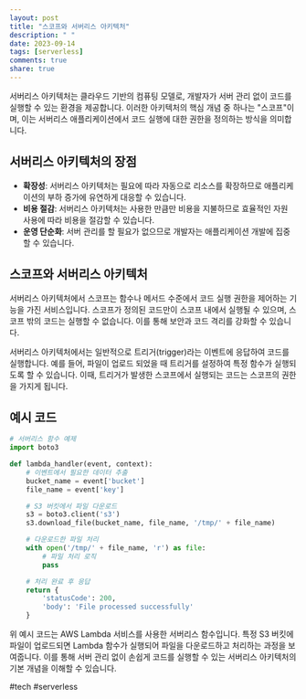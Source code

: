 ```yaml
---
layout: post
title: "스코프와 서버리스 아키텍처"
description: " "
date: 2023-09-14
tags: [serverless]
comments: true
share: true
---
```


서버리스 아키텍처는 클라우드 기반의 컴퓨팅 모델로, 개발자가 서버 관리 없이 코드를 실행할 수 있는 환경을 제공합니다. 이러한 아키텍처의 핵심 개념 중 하나는 "스코프"이며, 이는 서버리스 애플리케이션에서 코드 실행에 대한 권한을 정의하는 방식을 의미합니다.

## 서버리스 아키텍처의 장점
- **확장성**: 서버리스 아키텍처는 필요에 따라 자동으로 리소스를 확장하므로 애플리케이션의 부하 증가에 유연하게 대응할 수 있습니다.
- **비용 절감**: 서버리스 아키텍처는 사용한 만큼만 비용을 지불하므로 효율적인 자원 사용에 따라 비용을 절감할 수 있습니다.
- **운영 단순화**: 서버 관리를 할 필요가 없으므로 개발자는 애플리케이션 개발에 집중할 수 있습니다.

## 스코프와 서버리스 아키텍처
서버리스 아키텍처에서 스코프는 함수나 메서드 수준에서 코드 실행 권한을 제어하는 기능을 가진 서비스입니다. 스코프가 정의된 코드만이 스코프 내에서 실행될 수 있으며, 스코프 밖의 코드는 실행할 수 없습니다. 이를 통해 보안과 코드 격리를 강화할 수 있습니다.

서버리스 아키텍처에서는 일반적으로 트리거(trigger)라는 이벤트에 응답하여 코드를 실행합니다. 예를 들어, 파일이 업로드 되었을 때 트리거를 설정하여 특정 함수가 실행되도록 할 수 있습니다. 이때, 트리거가 발생한 스코프에서 실행되는 코드는 스코프의 권한을 가지게 됩니다.

## 예시 코드

```python
# 서버리스 함수 예제
import boto3

def lambda_handler(event, context):
    # 이벤트에서 필요한 데이터 추출
    bucket_name = event['bucket']
    file_name = event['key']

    # S3 버킷에서 파일 다운로드
    s3 = boto3.client('s3')
    s3.download_file(bucket_name, file_name, '/tmp/' + file_name)

    # 다운로드한 파일 처리
    with open('/tmp/' + file_name, 'r') as file:
        # 파일 처리 로직
        pass

    # 처리 완료 후 응답
    return {
        'statusCode': 200,
        'body': 'File processed successfully'
    }
```

위 예시 코드는 AWS Lambda 서비스를 사용한 서버리스 함수입니다. 특정 S3 버킷에 파일이 업로드되면 Lambda 함수가 실행되어 파일을 다운로드하고 처리하는 과정을 보여줍니다. 이를 통해 서버 관리 없이 손쉽게 코드를 실행할 수 있는 서버리스 아키텍처의 기본 개념을 이해할 수 있습니다.

#tech #serverless